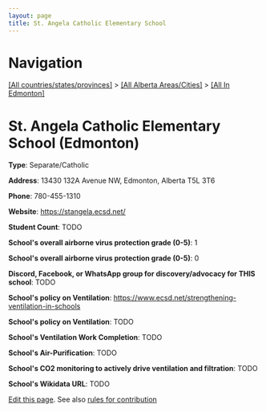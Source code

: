```yaml
---
layout: page
title: St. Angela Catholic Elementary School
---
```

# Navigation

[[All countries/states/provinces]](../../..) > [[All Alberta Areas/Cities]](../..) > [[All In Edmonton]](..)

# St. Angela Catholic Elementary School (Edmonton)

**Type**: Separate/Catholic

**Address**: 13430 132A Avenue NW, Edmonton, Alberta T5L 3T6

**Phone**: 780-455-1310

**Website**: <https://stangela.ecsd.net/>

**Student Count**: TODO

**School's overall airborne virus protection grade (0-5)**: 1

**School's overall airborne virus protection grade (0-5)**: 0

**Discord, Facebook, or WhatsApp group for discovery/advocacy for THIS school**: TODO

**School's policy on Ventilation**: <https://www.ecsd.net/strengthening-ventilation-in-schools>

**School's policy on Ventilation**: TODO

**School's Ventilation Work Completion**: TODO

**School's Air-Purification**: TODO

**School's CO2 monitoring to actively drive ventilation and filtration**: TODO

**School's Wikidata URL**: TODO


[Edit this page](https://github.com/ventilate-schools/AB/edit/main/./Edmonton/St._Angela_Catholic_Elementary_School.md). See also [rules for contribution](../../../contribution-rules/)